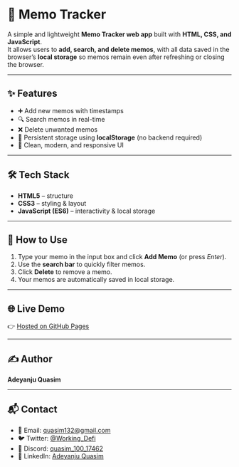 # 📒 Memo Tracker

A simple and lightweight **Memo Tracker web app** built with **HTML, CSS, and JavaScript**.  
It allows users to **add, search, and delete memos**, with all data saved in the browser’s **local storage** so memos remain even after refreshing or closing the browser.

---

## ✨ Features

- ➕ Add new memos with timestamps
- 🔍 Search memos in real-time
- ❌ Delete unwanted memos
- 💾 Persistent storage using **localStorage** (no backend required)
- 🎨 Clean, modern, and responsive UI

---

## 🛠️ Tech Stack

- **HTML5** – structure
- **CSS3** – styling & layout
- **JavaScript (ES6)** – interactivity & local storage

---

## 🚀 How to Use

1. Type your memo in the input box and click **Add Memo** (or press _Enter_).
2. Use the **search bar** to quickly filter memos.
3. Click **Delete** to remove a memo.
4. Your memos are automatically saved in local storage.

---

## 🌐 Live Demo

👉 [Hosted on GitHub Pages](https://your-username.github.io/memo-tracker/)

---

## ✍️ Author

**Adeyanju Quasim**

---

## 📬 Contact

- 📧 Email: [quasim132@gmail.com](mailto:quasim132@gmail.com)
- 🐦 Twitter: [@Working_Defi](https://twitter.com/Working_Defi)
- 💬 Discord: [quasim_100_17462](https://discord.com/users/quasim_100_17462)
- 💼 LinkedIn: [Adeyanju Quasim](https://www.linkedin.com/in/quasim-adeyanju-858753282/)
